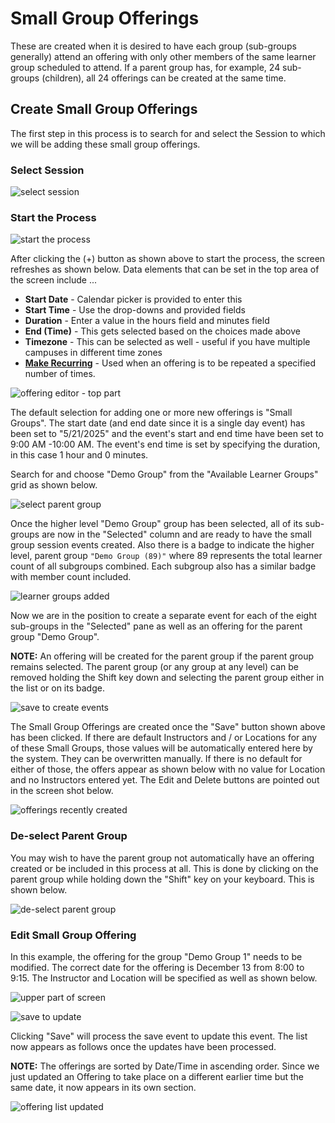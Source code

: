 # Small Group Offerings

These are created when it is desired to have each group (sub-groups generally) attend an offering with only other members of the same learner group scheduled to attend. If a parent group has, for example, 24 sub-groups (children), all 24 offerings can be created at the same time.

## Create Small Group Offerings

The first step in this process is to search for and select the Session to which we will be adding these small group offerings.

### Select Session

![select session](../../images/create_small_group_offerings/select_session.png)

### Start the Process

![start the process](../../images/create_small_group_offerings/start_the_process.png)

After clicking the (+) button as shown above to start the process, the screen refreshes as shown below. Data elements that can be set in the top area of the screen include ...


* **Start Date** - Calendar picker is provided to enter this
* **Start Time** - Use the drop-downs and provided fields
* **Duration** - Enter a value in the hours field and minutes field
* **End (Time)** - This gets selected based on the choices made above
* **Timezone** - This can be selected as well - useful if you have multiple campuses in different time zones
* **[Make Recurring](https://iliosproject.gitbook.io/ilios-user-guide/courses-and-sessions/offerings/recurring-event)** - Used when an offering is to be repeated a specified number of times.

![offering editor - top part](../../images/create_small_group_offerings/offering_editor_top.png)

The default selection for adding one or more new offerings is "Small Groups". The start date (and end date since it is a single day event) has been set to "5/21/2025" and the event's start and end time have been set to 9:00 AM -10:00 AM. The event's end time is set by specifying the duration, in this case 1 hour and 0 minutes.

Search for and choose "Demo Group" from the "Available Learner Groups" grid as shown below.

![select parent group](../../images/create_small_group_offerings/select_parent_group.png)

Once the higher level "Demo Group" group has been selected, all of its sub-groups are now in the "Selected" column and are ready to have the small group session events created. Also there is a badge to indicate the higher level, parent group `"Demo Group (89)"` where 89 represents the total learner count of all subgroups combined. Each subgroup also has a similar badge with member count included.

![learner groups added](../../images/create_small_group_offerings/learner_groups_added.png)

Now we are in the position to create a separate event for each of the eight sub-groups in the "Selected" pane as well as an offering for the parent group "Demo Group".

**NOTE:** An offering will be created for the parent group if the parent group remains selected. The parent group (or any group at any level) can be removed holding the Shift key down and selecting the parent group either in the list or on its badge. 

![save to create events](../../images/create_small_group_offerings/save_to_create_events.png)

The Small Group Offerings are created once the "Save" button shown above has been clicked. If there are default Instructors and / or Locations for any of these Small Groups, those values will be automatically entered here by the system. They can be overwritten manually. If there is no default for either of those, the offers appear as shown below with no value for Location and no Instructors entered yet. The Edit and Delete buttons are pointed out in the screen shot below.

![offerings recently created](../../images/create_small_group_offerings/offerings_recently_created.png)

### De-select Parent Group

You may wish to have the parent group not automatically have an offering created or be included in this process at all. This is done by clicking on the parent group while holding down the "Shift" key on your keyboard. This is shown below.

![de-select parent group](../../images/create_small_group_offerings/de_select_parent_group.png)

### Edit Small Group Offering

In this example, the offering for the group "Demo Group 1" needs to be modified. The correct date for the offering is December 13 from 8:00 to 9:15. The Instructor and Location will be specified as well as shown below.

![upper part of screen](../../images/create_small_group_offerings/offering_screen_upper.png )

![save to update](../../images/create_small_group_offerings/save_to_update.png)

Clicking "Save" will process the save event to update this event. The list now appears as follows once the updates have been processed.

**NOTE:** The offerings are sorted by Date/Time in ascending order. Since we just updated an Offering to take place on a different earlier time but the same date, it now appears in its own section.

![offering list updated](../../images/create_small_group_offerings/offering_list_updated.png)
